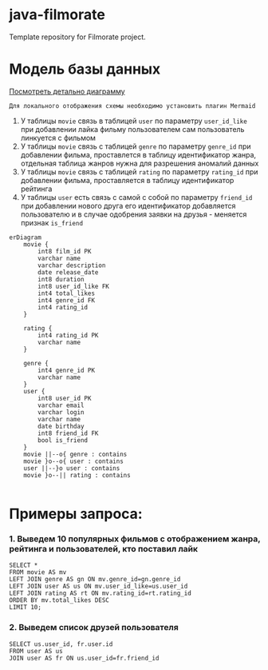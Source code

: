 # java-filmorate
Template repository for Filmorate project.

# Модель базы данных
[Посмотреть детально диаграмму](https://dbdiagram.io/d/Filmorate-66939c0a9939893daedf2e4d)

```Для локального отображения схемы необходимо установить плагин Mermaid```

1. У таблицы ```movie``` связь в таблицей ```user``` по параметру ```user_id_like``` 
при добавлении лайка фильму пользователем сам пользователь линкуется с фильмом
2. У таблицы ```movie``` связь с таблицей ```genre``` по параметру ```genre_id```
при добавлении фильма, проставлется в таблицу идентификатор жанра, отдельная таблица жанров нужна для разрешения 
аномалий данных
3. У таблицы ```movie``` связь с таблицей ```rating``` по параметру ```rating_id```
при добавлении фильма, проставляется в таблицу идентификатор рейтинга
4. У таблицы ```user``` есть связь с самой с собой по параметру ```friend_id```
при добавлении нового друга его идентификатор добавляется пользователю и в случае 
одобрения заявки на друзья - меняется признак ```is_friend```

```mermaid
erDiagram
    movie {
        int8 film_id PK
        varchar name
        varchar description
        date release_date
        int8 duration
        int8 user_id_like FK
        int4 total_likes
        int4 genre_id FK
        int4 rating_id
    }
    
    rating {
        int4 rating_id PK
        varchar name
    }
    
    genre {
        int4 genre_id PK
        varchar name
    }
    user {
        int8 user_id PK
        varchar email
        varchar login
        varchar name
        date birthday
        int8 friend_id FK
        bool is_friend
    }
    movie ||--o{ genre : contains
    movie }o--o{ user : contains
    user ||--}o user : contains
    movie }o--|| rating : contains
    
```

# Примеры запроса:
### 1. Выведем 10 популярных фильмов с отображением жанра, рейтинга и пользователей, кто поставил лайк
```
SELECT *
FROM movie AS mv
LEFT JOIN genre AS gn ON mv.genre_id=gn.genre_id
LEFT JOIN user AS us ON mv.user_id_like=us.user_id
LEFT JOIN rating AS rt ON mv.rating_id=rt.rating_id
ORDER BY mv.total_likes DESC
LIMIT 10;
```

### 2. Выведем список друзей пользователя
```
SELECT us.user_id, fr.user.id
FROM user AS us
JOIN user AS fr ON us.user_id=fr.friend_id
```